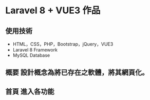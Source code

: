 # Laravel 8 + VUE3 作品 
## 使用技術 
* HTML，CSS，PHP，Bootstrap，jQuery，VUE3
* Laravel 8 Framework 
* MySQL Database 
## 概要 設計概念為將已存在之軟體，將其網頁化。
## 首頁 進入各功能 
